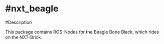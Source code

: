 #nxt_beagle
============

#Description

This package contains ROS-Nodes for the Beagle Bone Black, which rides on the NXT-Brick.

